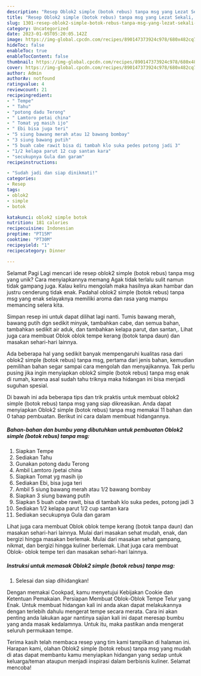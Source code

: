 ```yaml
---
description: "Resep Oblok2 simple (botok rebus) tanpa msg yang Lezat Sekali, Enak"
title: "Resep Oblok2 simple (botok rebus) tanpa msg yang Lezat Sekali, Enak"
slug: 1301-resep-oblok2-simple-botok-rebus-tanpa-msg-yang-lezat-sekali-enak
category: Uncategorized
date: 2023-01-05T05:20:05.142Z
image: https://img-global.cpcdn.com/recipes/890147373924c978/680x482cq70/oblok2-simple-botok-rebus-tanpa-msg-foto-resep-utama.jpg
hideToc: false
enableToc: true
enableTocContent: false
thumbnail: https://img-global.cpcdn.com/recipes/890147373924c978/680x482cq70/oblok2-simple-botok-rebus-tanpa-msg-foto-resep-utama.jpg
cover: https://img-global.cpcdn.com/recipes/890147373924c978/680x482cq70/oblok2-simple-botok-rebus-tanpa-msg-foto-resep-utama.jpg
author: Admin
authorAv: notfound
ratingvalue: 4
reviewcount: 21
recipeingredient:
- " Tempe"
- " Tahu"
- "potong dadu Terong"
- " Lamtoro petai china"
- " Tomat yg masih ijo"
- " Ebi bisa juga teri"
- "5 siung bawang merah atau 12 bawang bombay"
- "3 siung bawang putih"
- "5 buah cabe rawit bisa di tambah klo suka pedes potong jadi 3"
- "1/2 kelapa parut 12 cup santan kara"
- "secukupnya Gula dan garam"
recipeinstructions:

- "Sudah jadi dan siap dinikmati!"
categories:
- Resep
tags:
- oblok2
- simple
- botok

katakunci: oblok2 simple botok 
nutrition: 181 calories
recipecuisine: Indonesian
preptime: "PT15M"
cooktime: "PT30M"
recipeyield: "1"
recipecategory: Dinner

---
```



Selamat Pagi Lagi mencari ide resep oblok2 simple (botok rebus) tanpa msg yang unik? Cara menyiapkannya memang Agak tidak terlalu sulit namun tidak gampang juga. Kalau keliru mengolah maka hasilnya akan hambar dan justru cenderung tidak enak. Padahal oblok2 simple (botok rebus) tanpa msg yang enak selayaknya memiliki aroma dan rasa yang mampu memancing selera kita.


Simpan resep ini untuk dapat dilihat lagi nanti. Tumis bawang merah, bawang putih dgn sedikit minyak, tambahkan cabe, dan semua bahan, tambahkan sedikit air aduk, dan tambahkan kelapa parut, dan santan,. Lihat juga cara membuat Oblok oblok tempe kerang (botok tanpa daun) dan masakan sehari-hari lainnya.

Ada beberapa hal yang sedikit banyak mempengaruhi kualitas rasa dari oblok2 simple (botok rebus) tanpa msg, pertama dari jenis bahan, kemudian pemilihan bahan segar sampai cara mengolah dan menyajikannya. Tak perlu pusing jika ingin menyiapkan oblok2 simple (botok rebus) tanpa msg enak di rumah, karena asal sudah tahu triknya maka hidangan ini bisa menjadi suguhan spesial.


Di bawah ini ada beberapa tips dan trik praktis untuk membuat oblok2 simple (botok rebus) tanpa msg yang siap dikreasikan. Anda dapat menyiapkan Oblok2 simple (botok rebus) tanpa msg memakai 11 bahan dan 0 tahap pembuatan. Berikut ini cara dalam membuat hidangannya.

<!--inarticleads1-->

##### Bahan-bahan dan bumbu yang dibutuhkan untuk pembuatan Oblok2 simple (botok rebus) tanpa msg:

1. Siapkan  Tempe
1. Sediakan  Tahu
1. Gunakan potong dadu Terong
1. Ambil  Lamtoro /petai china
1. Siapkan  Tomat yg masih ijo
1. Sediakan  Ebi, bisa juga teri
1. Ambil 5 siung bawang merah atau 1/2 bawang bombay
1. Siapkan 3 siung bawang putih
1. Siapkan 5 buah cabe rawit, bisa di tambah klo suka pedes, potong jadi 3
1. Sediakan 1/2 kelapa parut 1/2 cup santan kara
1. Sediakan secukupnya Gula dan garam


Lihat juga cara membuat Oblok oblok tempe kerang (botok tanpa daun) dan masakan sehari-hari lainnya. Mulai dari masakan sehat mudah, enak, dan bergizi hingga masakan berlemak. Mulai dari masakan sehat gampang, nikmat, dan bergizi hingga kuliner berlemak. Lihat juga cara membuat Oblok- oblok tempe teri dan masakan sehari-hari lainnya. 

<!--inarticleads2-->

##### Instruksi untuk memasak Oblok2 simple (botok rebus) tanpa msg:


1. Selesai dan siap dihidangkan!

Dengan memakai Cookpad, kamu menyetujui Kebijakan Cookie dan Ketentuan Pemakaian. Persiapan Membuat Oblok-Oblok Tempe Telur yang Enak. Untuk membuat hidangan kali ini anda akan dapat melakukannya dengan terlebih dahulu mengerat tempe secara merata. Cara ini akan penting anda lakukan agar nantinya sajian kali ini dapat meresap bumbu yang anda masak kedalamnya. Untuk itu, maka pastikan anda mengerat seluruh permukaan tempe. 

Terima kasih telah membaca resep yang tim kami tampilkan di halaman ini. Harapan kami, olahan Oblok2 simple (botok rebus) tanpa msg yang mudah di atas dapat membantu kamu menyiapkan hidangan yang sedap untuk keluarga/teman ataupun menjadi inspirasi dalam berbisnis kuliner. Selamat mencoba!
